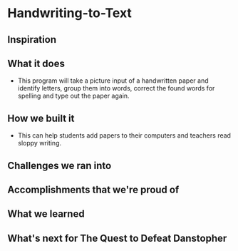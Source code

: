 # Handwriting-to-Text

## Inspiration

## What it does
* This program will take a picture input of a handwritten paper and identify letters, group them into words, correct the found words for spelling and type out the paper again.
## How we built it
* This can help students add papers to their computers and teachers read sloppy writing.
## Challenges we ran into

## Accomplishments that we're proud of

## What we learned

## What's next for The Quest to Defeat Danstopher
